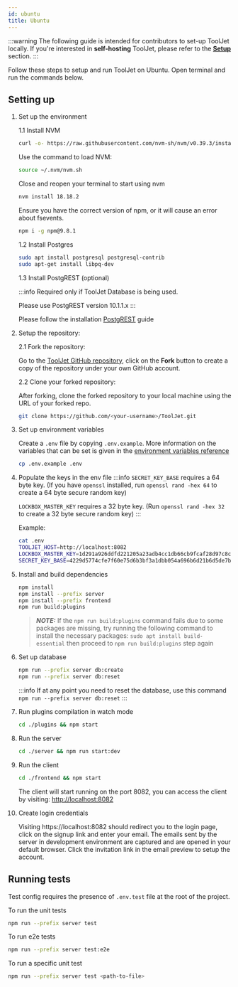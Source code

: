 ```yaml
---
id: ubuntu
title: Ubuntu
---
```


:::warning
The following guide is intended for contributors to set-up ToolJet locally. If you're interested in **self-hosting** ToolJet, please refer to the **[Setup](../../setup/)** section.
:::

Follow these steps to setup and run ToolJet on Ubuntu. Open terminal and run the commands below.

## Setting up

1. Set up the environment

    1.1 Install NVM
    ```bash
    curl -o- https://raw.githubusercontent.com/nvm-sh/nvm/v0.39.3/install.sh | bash
    ```

    Use the command to load NVM:
    ```bash
    source ~/.nvm/nvm.sh
    ```

    Close and reopen your terminal to start using nvm
    ```bash
    nvm install 18.18.2
    ```

    Ensure you have the correct version of npm, or it will cause an error about fsevents.
    ```bash
    npm i -g npm@9.8.1
    ```

    1.2 Install Postgres
    ```bash
    sudo apt install postgresql postgresql-contrib
    sudo apt-get install libpq-dev
    ```
    
    1.3 Install PostgREST (optional)

    :::info 
    Required only if ToolJet Database is being used. 

    Please use PostgREST version 10.1.1.x
    :::

    Please follow the installation [PostgREST](https://postgrest.org/en/stable/install.html) guide

2. Setup the repository:

    2.1 Fork the repository:

    Go to the [ToolJet GitHub repository](https://github.com/ToolJet/Tooljet), click on the **Fork** button to create a copy of the repository under your own GitHub account.

    2.2 Clone your forked repository:

    After forking, clone the forked repository to your local machine using the URL of your forked repo.

    ```bash
    git clone https://github.com/<your-username>/ToolJet.git
    ```
    
3. Set up environment variables

    Create a `.env` file by copying `.env.example`. More information on the variables that can be set is given in the [environment variables reference](../../setup/env-vars)
    ```bash
    cp .env.example .env
    ```

4. Populate the keys in the env file
   :::info
   `SECRET_KEY_BASE` requires a 64 byte key. (If you have `openssl` installed, run `openssl rand -hex 64` to create a 64 byte secure   random key)

   `LOCKBOX_MASTER_KEY` requires a 32 byte key. (Run `openssl rand -hex 32` to create a 32 byte secure random key)
   :::

   Example:
   ```bash
   cat .env
   TOOLJET_HOST=http://localhost:8082
   LOCKBOX_MASTER_KEY=1d291a926ddfd221205a23adb4cc1db66cb9fcaf28d97c8c1950e3538e3b9281
   SECRET_KEY_BASE=4229d5774cfe7f60e75d6b3bf3a1dbb054a696b6d21b6d5de7b73291899797a222265e12c0a8e8d844f83ebacdf9a67ec42584edf1c2b23e1e7813f8a3339041
   ```

5. Install and build dependencies
    ```bash
    npm install
    npm install --prefix server
    npm install --prefix frontend
    npm run build:plugins
    ```
   > **_NOTE:_**
   > If the `npm run build:plugins` command fails due to some packages are missing, try running the following command to install the necessary packages:
   `sudo apt install build-essential`
   > then proceed to `npm run build:plugins` step again
    

6. Set up database
    ```bash
    npm run --prefix server db:create
    npm run --prefix server db:reset
    ```
    :::info
    If at any point you need to reset the database, use this command `npm run --prefix server db:reset`
    :::

7. Run plugins compilation in watch mode
    ```bash
    cd ./plugins && npm start
    ```

8. Run the server
    ```bash
    cd ./server && npm run start:dev
    ```

9. Run the client
    ```bash
    cd ./frontend && npm start
    ```


    The client will start running on the port 8082, you can access the client by visiting:  [http://localhost:8082](http://localhost:8082)

10. Create login credentials

    Visiting https://localhost:8082 should redirect you to the login page, click on the signup link and enter your email. The emails sent by the server in development environment are captured and are opened in your default browser. Click the invitation link in the email preview to setup the account.


## Running tests

Test config requires the presence of `.env.test` file at the root of the project.

To run the unit tests
```bash
npm run --prefix server test
```

To run e2e tests
```bash
npm run --prefix server test:e2e
```

To run a specific unit test
```bash
npm run --prefix server test <path-to-file>
```
